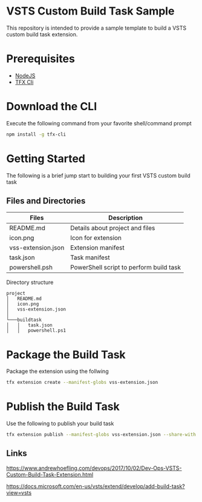 # VSTS Custom Build Task Sample

This repository is intended to provide a sample template to build a VSTS custom build task extension.


# Prerequisites

- [NodeJS](http://nodejs.org)
- [TFX Cli](https://github.com/Microsoft/tfs-cli)

# Download the CLI

Execute the following command from your favorite shell/command prompt 
```sh
npm install -g tfx-cli
```

# Getting Started

The following is a brief jump start to building your first VSTS custom build task

## Files and Directories

| Files              | Description | 
| ------------------ | ------------- | 
| README.md          | Details about project and files | 
| icon.png           | Icon for extension      |   
| vss-extension.json | Extension manifest      |    
| task.json          | Task manifest      | 
| powershell.psh     | PowerShell script to perform build task      | 

Directory structure
```
project
│   README.md
│   icon.png    
│   vss-extension.json    
│
└───buildtask
│   │   task.json
│   │   powershell.ps1
```

# Package the Build Task

Package the extension using the follwing

```sh
tfx extension create --manifest-globs vss-extension.json
```

# Publish the Build Task

Use the following to publish your build task

```sh
tfx extension publish --manifest-globs vss-extension.json --share-with youraccount
```

## Links

https://www.andrewhoefling.com/devops/2017/10/02/Dev-Ops-VSTS-Custom-Build-Task-Extension.html

https://docs.microsoft.com/en-us/vsts/extend/develop/add-build-task?view=vsts